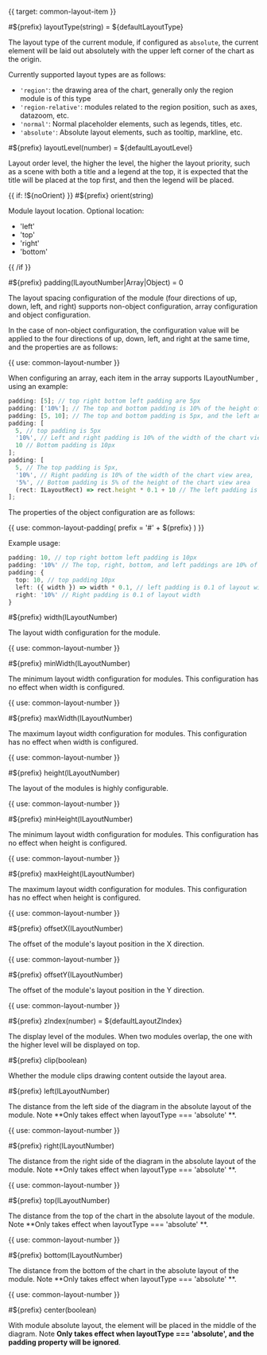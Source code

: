 {{ target: common-layout-item }}

<!-- ILayoutItemSpec -->

#${prefix} layoutType(string) = ${defaultLayoutType}

The layout type of the current module, if configured as `absolute`, the current element will be laid out absolutely with the upper left corner of the chart as the origin.

Currently supported layout types are as follows:

- `'region'`: the drawing area of the chart, generally only the region module is of this type
- `'region-relative'`: modules related to the region position, such as axes, datazoom, etc.
- `'normal'`: Normal placeholder elements, such as legends, titles, etc.
- `'absolute'`: Absolute layout elements, such as tooltip, markline, etc.

#${prefix} layoutLevel(number) = ${defaultLayoutLevel}

Layout order level, the higher the level, the higher the layout priority, such as a scene with both a title and a legend at the top, it is expected that the title will be placed at the top first, and then the legend will be placed.

{{ if: !${noOrient} }}
#${prefix} orient(string)

Module layout location. Optional location:

- 'left'
- 'top'
- 'right'
- 'bottom'

{{ /if }}

#${prefix} padding(ILayoutNumber|Array|Object) = 0

The layout spacing configuration of the module (four directions of up, down, left, and right) supports non-object configuration, array configuration and object configuration.

In the case of non-object configuration, the configuration value will be applied to the four directions of up, down, left, and right at the same time, and the properties are as follows:

{{ use: common-layout-number }}

When configuring an array, each item in the array supports ILayoutNumber , using an example:

```ts
padding: [5]; // top right bottom left padding are 5px
padding: ['10%']; // The top and bottom padding is 10% of the height of the chart view area, and the left and right padding is 10% of the width of the chart view area
padding: [5, 10]; // The top and bottom padding is 5px, and the left and right padding is 10px
padding: [
  5, // top padding is 5px
  '10%', // Left and right padding is 10% of the width of the chart view area
  10 // Bottom padding is 10px
];
padding: [
  5, // The top padding is 5px,
  '10%', // Right padding is 10% of the width of the chart view area,
  '5%', // Bottom padding is 5% of the height of the chart view area
  (rect: ILayoutRect) => rect.height * 0.1 + 10 // The left padding is 0.1 + 10 of the height of the chart view area
];
```

The properties of the object configuration are as follows:

{{ use: common-layout-padding(
  prefix = '#' + ${prefix}
) }}

Example usage:

```ts
padding: 10, // top right bottom left padding is 10px
padding: '10%' // The top, right, bottom, and left paddings are 10% of the width and height of the relative **chart view area**
padding: {
  top: 10, // top padding 10px
  left: ({ width }) => width * 0.1, // left padding is 0.1 of layout width
  right: '10%' // Right padding is 0.1 of layout width
}
```

#${prefix} width(ILayoutNumber)

The layout width configuration for the module.

{{ use: common-layout-number }}

#${prefix} minWidth(ILayoutNumber)

The minimum layout width configuration for modules. This configuration has no effect when width is configured.

{{ use: common-layout-number }}

#${prefix} maxWidth(ILayoutNumber)

The maximum layout width configuration for modules. This configuration has no effect when width is configured.

{{ use: common-layout-number }}

#${prefix} height(ILayoutNumber)

The layout of the modules is highly configurable.

{{ use: common-layout-number }}

#${prefix} minHeight(ILayoutNumber)

The minimum layout width configuration for modules. This configuration has no effect when height is configured.

{{ use: common-layout-number }}

#${prefix} maxHeight(ILayoutNumber)

The maximum layout width configuration for modules. This configuration has no effect when height is configured.

{{ use: common-layout-number }}

#${prefix} offsetX(ILayoutNumber)

The offset of the module's layout position in the X direction.

{{ use: common-layout-number }}

#${prefix} offsetY(ILayoutNumber)

The offset of the module's layout position in the Y direction.

{{ use: common-layout-number }}

#${prefix} zIndex(number) = ${defaultLayoutZIndex}

The display level of the modules. When two modules overlap, the one with the higher level will be displayed on top.

#${prefix} clip(boolean)

Whether the module clips drawing content outside the layout area.

#${prefix} left(ILayoutNumber)

The distance from the left side of the diagram in the absolute layout of the module. Note **Only takes effect when layoutType === 'absolute' **.

{{ use: common-layout-number }}

#${prefix} right(ILayoutNumber)

The distance from the right side of the diagram in the absolute layout of the module. Note **Only takes effect when layoutType === 'absolute' **.

{{ use: common-layout-number }}

#${prefix} top(ILayoutNumber)

The distance from the top of the chart in the absolute layout of the module. Note **Only takes effect when layoutType === 'absolute' **.

{{ use: common-layout-number }}

#${prefix} bottom(ILayoutNumber)

The distance from the bottom of the chart in the absolute layout of the module. Note **Only takes effect when layoutType === 'absolute' **.

{{ use: common-layout-number }}

#${prefix} center(boolean)

With module absolute layout, the element will be placed in the middle of the diagram. Note **Only takes effect when layoutType === 'absolute', and the padding property will be ignored**.
